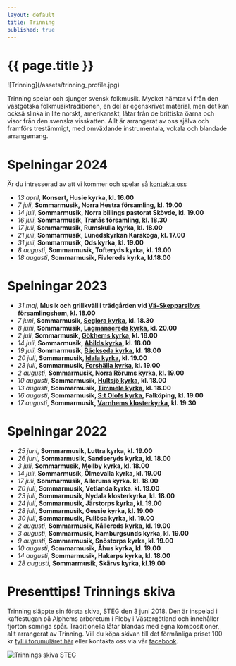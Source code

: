 ```yaml
---
layout: default
title: Trinning
published: true
---
```

<div>
  <h1 class="page-title">{{ page.title }}</h1>
</div>
![Trinning](/assets/trinning_profile.jpg)

Trinning spelar och sjunger svensk folkmusik. Mycket hämtar vi från den västgötska folkmusiktraditionen, en del är egenskrivet material, men det kan också slinka 
in lite norskt, amerikanskt, låtar från de brittiska öarna och visor från den svenska visskatten. Allt är arrangerat av oss själva och framförs trestämmigt, med omväxlande instrumentala, vokala och blandade arrangemang.

# Spelningar 2024
Är du intresserad av att vi kommer och spelar så [kontakta oss](/kontakt) 

* *13 april*, **Konsert, Husie kyrka, kl. 16.00**
* *7 juli*, **Sommarmusik, Norra Hestra församling, kl. 19.00**
* *14 juli*, **Sommarmusik, Norra billings pastorat Skövde, kl. 19.00**
* *16 juli*, **Sommarmusik, Tranås församling, kl. 18.30**
* *17 juli*, **Sommarmusik, Rumskulla kyrka, kl. 18.00**
* *21 juli*, **Sommarmusik, Lunedskyrkan Karskoga, kl. 17.00**
* *31 juli*, **Sommarmusik, Ods kyrka, kl. 19.00**
* *8 augusti*, **Sommarmusik, Tofteryds kyrka, kl. 19.00**
* *18 augusti*, **Sommarmusik, Fivlereds kyrka, kl.18.00**

# Spelningar 2023 

* *31 maj*, **Musik och grillkväll i trädgården vid [Vä-Skepparslövs församlingshem](https://goo.gl/maps/NBBEGyTZLesgwH1NA "Karta till spelningen"), kl. 18.00**
* *7 juni*, **Sommarmusik, [Seglora kyrka](https://goo.gl/maps/GZoHDHFCoh4ZdnBa7 "Karta till spelningen"), kl. 18.30**
* *8 juni*, **Sommarmusik, [Lagmansereds kyrka](https://goo.gl/maps/JDuJv9H9oiigLjHU9  "Karta till spelningen"), kl. 20.00**
* *2 juli*, **Sommarmusik, [Gökhems kyrka](https://goo.gl/maps/t9hsx9TMJk8QokLf7 "Karta till spelningen"), kl. 18.00**
* *14 juli*, **Sommarmusik, [Abilds kyrka](https://goo.gl/maps/GR9jKEs4KDPdYC899 "Karta till spelningen"), kl. 18.00**
* *19 juli*, **Sommarmusik, [Bäckseda kyrka](https://goo.gl/maps/7R2sXCTd1S5R1CNR9 "Karta till spelningen"), kl. 18.00**
* *20 juli*, **Sommarmusik, [Idala kyrka](https://goo.gl/maps/NDJpd1BQ8kbPTzym7 "Karta till spelningen"), kl. 19.00**
* *23 juli*, **Sommarmusik, [Forshälla kyrka](https://goo.gl/maps/wsgHy95QUNmaZ3bm7 "Karta till spelningen"), kl. 19.00**
* *2 augusti*, **Sommarmusik, [Norra Rörums kyrka](https://goo.gl/maps/GsKPpJCTZkPrFmUg8 "Karta till spelningen"), kl. 19.00**
* *10 augusti*, **Sommarmusik, [Hultsjö kyrka](https://goo.gl/maps/mzHdsoTUEPyutfni6 "Karta till spelningen"), kl. 18.00**
* *13 augusti*, **Sommarmusik, [Timmele kyrka](https://goo.gl/maps/Mpb3ScQC4KSgqBa96 "Karta till spelningen"), kl. 18.00**
* *16 augusti*, **Sommarmusik, [S:t Olofs kyrka](https://goo.gl/maps/BzUymFUZpVdwQoGm9 "Karta till spelningen"), Falköping, kl. 19.00**
* *17 augusti*, **Sommarmusik, [Varnhems klosterkyrka](https://goo.gl/maps/VobS3m6WXgHGogiU9 "Karta till spelningen"), kl. 19.30**

# Spelningar 2022

* *25 juni*, **Sommarmusik, Luttra kyrka, kl. 19.00**
* *26 juni*, **Sommarmusik, Sandseryds kyrka, kl. 18.00**
* *3 juli*, **Sommarmusik, Mellby kyrka, kl. 18.00**
* *14 juli*, **Sommarmusik, Ölmevalla kyrka, kl. 19.00**
* *17 juli*, **Sommarmusik, Allerums kyrka. kl. 18.00**
* *20 juli*, **Sommarmusik, Vetlanda kyrka. kl. 19.00**
* *23 juli*, **Sommarmusik, Nydala klosterkyrka, kl. 18.00**
* *24 juli*, **Sommarmusik, Järstorps kyrka, kl. 19.00** 
* *28 juli*, **Sommarmusik, Gessie kyrka, kl. 19.00**
* *30 juli*, **Sommarmusik, Fullösa kyrka, kl. 19.00**
* *2 augusti*, **Sommarmusik, Kållereds kyrka, kl. 19.00**
* *3 augusti*, **Sommarmusik, Hamburgsunds kyrka, kl. 19.00**
* *9 augusti*, **Sommarmusik, Snöstorps kyrka, kl. 19.00**
* *10 augusti*, **Sommarmusik, Åhus kyrka, kl. 19.00**
* *14 augusti*, **Sommarmusik, Hakarps kyrka, kl. 18.00** 
* *28 augusti*, **Sommarmusik, Skärvs kyrka, kl.19.00**

# Presenttips! Trinnings skiva
Trinning släppte sin första skiva, STEG den 3 juni 2018. Den är inspelad i kaffestugan på Alphems arboretum i Floby i Västergötland och innehåller fjorton somriga spår. Traditionella låtar blandas med egna kompositioner, allt arrangerat av Trinning. Vill du köpa skivan till det förmånliga priset 100 kr [fyll i forumuläret här](/skivor) eller kontakta oss via vår [facebook](https://www.facebook.com/trinningfolk/). 

![Trinnings skiva STEG]({{site.baseurl}}//assets/CD-steg.jpg)
